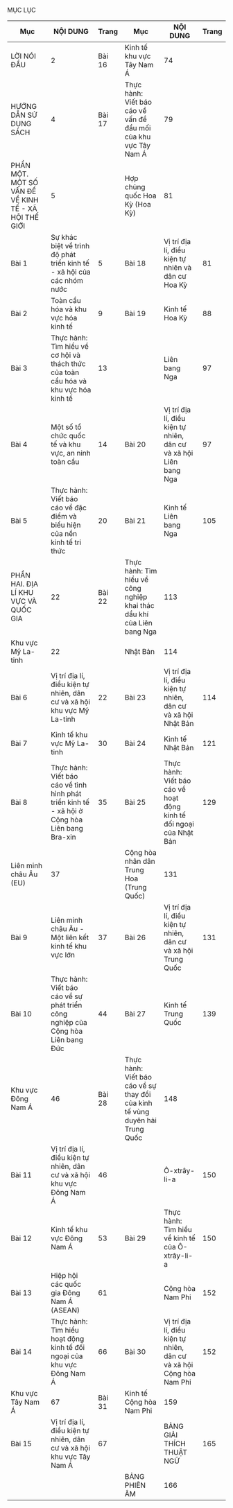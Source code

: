 MỤC LỤC

Mục | NỘI DUNG | Trang | Mục | NỘI DUNG | Trang
--- | --- | --- | --- | --- | ---
 | LỜI NÓI ĐẦU | 2 | Bài 16 | Kinh tế khu vực Tây Nam Á | 74
 | HƯỚNG DẪN SỬ DỤNG SÁCH | 4 | Bài 17 | Thực hành: Viết báo cáo về vấn đề đầu mối của khu vực Tây Nam Á | 79
PHẦN MỘT. MỘT SỐ VẤN ĐỀ VỀ KINH TẾ - XÃ HỘI THẾ GIỚI | 5 |  | Hợp chủng quốc Hoa Kỳ (Hoa Kỳ) | 81
Bài 1 | Sự khác biệt về trình độ phát triển kinh tế - xã hội của các nhóm nước | 5 | Bài 18 | Vị trí địa lí, điều kiện tự nhiên và dân cư Hoa Kỳ | 81
Bài 2 | Toàn cầu hóa và khu vực hóa kinh tế | 9 | Bài 19 | Kinh tế Hoa Kỳ | 88
Bài 3 | Thực hành: Tìm hiểu về cơ hội và thách thức của toàn cầu hóa và khu vực hóa kinh tế | 13 |  | Liên bang Nga | 97
Bài 4 | Một số tổ chức quốc tế và khu vực, an ninh toàn cầu | 14 | Bài 20 | Vị trí địa lí, điều kiện tự nhiên, dân cư và xã hội Liên bang Nga | 97
Bài 5 | Thực hành: Viết báo cáo về đặc điểm và biểu hiện của nền kinh tế tri thức | 20 | Bài 21 | Kinh tế Liên bang Nga | 105
PHẦN HAI. ĐỊA LÍ KHU VỰC VÀ QUỐC GIA | 22 | Bài 22 | Thực hành: Tìm hiểu về công nghiệp khai thác dầu khí của Liên bang Nga | 113
 | Khu vực Mỹ La-tinh | 22 |  | Nhật Bản | 114
Bài 6 | Vị trí địa lí, điều kiện tự nhiên, dân cư và xã hội khu vực Mỹ La-tinh | 22 | Bài 23 | Vị trí địa lí, điều kiện tự nhiên, dân cư và xã hội Nhật Bản | 114
Bài 7 | Kinh tế khu vực Mỹ La-tinh | 30 | Bài 24 | Kinh tế Nhật Bản | 121
Bài 8 | Thực hành: Viết báo cáo về tình hình phát triển kinh tế - xã hội ở Cộng hòa Liên bang Bra-xin | 35 | Bài 25 | Thực hành: Viết báo cáo về hoạt động kinh tế đối ngoại của Nhật Bản | 129
 | Liên minh châu Âu (EU) | 37 |  | Cộng hòa nhân dân Trung Hoa (Trung Quốc) | 131
Bài 9 | Liên minh châu Âu - Một liên kết kinh tế khu vực lớn | 37 | Bài 26 | Vị trí địa lí, điều kiện tự nhiên, dân cư và xã hội Trung Quốc | 131
Bài 10 | Thực hành: Viết báo cáo về sự phát triển công nghiệp của Cộng hòa Liên bang Đức | 44 | Bài 27 | Kinh tế Trung Quốc | 139
 | Khu vực Đông Nam Á | 46 | Bài 28 | Thực hành: Viết báo cáo về sự thay đổi của kinh tế vùng duyên hải Trung Quốc | 148
Bài 11 | Vị trí địa lí, điều kiện tự nhiên, dân cư và xã hội khu vực Đông Nam Á | 46 |  | Ô-xtrây-li-a | 150
Bài 12 | Kinh tế khu vực Đông Nam Á | 53 | Bài 29 | Thực hành: Tìm hiểu về kinh tế của Ô-xtrây-li-a | 150
Bài 13 | Hiệp hội các quốc gia Đông Nam Á (ASEAN) | 61 |  | Cộng hòa Nam Phi | 152
Bài 14 | Thực hành: Tìm hiểu hoạt động kinh tế đối ngoại của khu vực Đông Nam Á | 66 | Bài 30 | Vị trí địa lí, điều kiện tự nhiên, dân cư và xã hội Cộng hòa Nam Phi | 152
 | Khu vực Tây Nam Á | 67 | Bài 31 | Kinh tế Cộng hòa Nam Phi | 159
Bài 15 | Vị trí địa lí, điều kiện tự nhiên, dân cư và xã hội khu vực Tây Nam Á | 67 |  | BẢNG GIẢI THÍCH THUẬT NGỮ | 165
 |  |  |  | BẢNG PHIÊN ÂM | 166